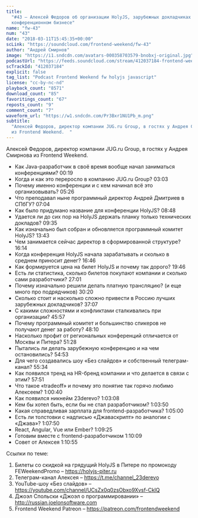 ```yaml
---
title:
  "#43 – Алексей Федоров об организации HolyJS, зарубежных докладчиках и
  конференционном бизнесе"
name: "fw-43"
num: "43"
date: "2018-03-11T15:45:35+00:00"
scLink: "https://soundcloud.com/frontend-weekend/fw-43"
author: "Андрей Смирнов"
image: "https://i1.sndcdn.com/avatars-000358703579-bnobxj-original.jpg"
podcastUrl: "https://feeds.soundcloud.com/stream/412037184-frontend-weekend-fw-43.m4a"
scTrackId: "412037184"
explicit: false
tag_list: "Podcast Frontend Weekend fw holyjs javascript"
license: "cc-by-nc-nd"
playback_count: "8571"
download_count: "85"
favoritings_count: "67"
reposts_count: "9"
comment_count: "7"
waveform_url: "https://w1.sndcdn.com/Pr3Bxr1NU1Pb_m.png"
subtitle:
  "Алексей Федоров, директор компании JUG.ru Group, в гостях у Андрея Смирнова
  из Frontend Weekend.  "
---
```


Алексей Федоров, директор компании JUG.ru Group, в гостях у Андрея Смирнова из
Frontend Weekend.

- Как Java-разработчик в своё время вообще начал заниматься конференциями?
  <timecode sec="19">00:19</timecode>
- Когда и как это переросло в компанию JUG.ru Group?
  <timecode sec="183">03:03</timecode>
- Почему именно конференции и с кем начинал всё это организовывать?
  <timecode sec="326">05:26</timecode>
- Что преподавал ныне программный директор Андрей Дмитриев в СПбГУ?
  <timecode sec="424">07:04</timecode>
- Как было придумано название для конференции HolyJS?
  <timecode sec="528">08:48</timecode>
- Удается ли до сих пор на HolyJS держать планку только технических докладов?
  <timecode sec="575">09:35</timecode>
- Как изначально был собран и обновляется программный комитет HolyJS?
  <timecode sec="823">13:43</timecode>
- Чем занимается сейчас директор в сформированной структуре?
  <timecode sec="974">16:14</timecode>
- Когда конференция HolyJS начала зарабатывать и сколько в среднем приносит
  денег? <timecode sec="1006">16:46</timecode>
- Как формируется цена на билет HolyJS и почему так дорого?
  <timecode sec="1186">19:46</timecode>
- Есть ли статистика, сколько билетов покупают компании и сколько сами
  разработчики? <timecode sec="1621">27:01</timecode>
- Почему изначально решили делать платную трансляцию? (и еще много про
  подрядчиков) <timecode sec="1820">30:20</timecode>
- Сколько стоит и насколько сложно привести в Россию лучших зарубежных
  докладчиков? <timecode sec="2227">37:07</timecode>
- С какими сложностями и конфликтами сталкивались при организации?
  <timecode sec="2757">45:57</timecode>
- Почему программный комитет и большинство спикеров не получают денег за работу?
  <timecode sec="2890">48:10</timecode>
- Насколько профит от региональных конференций отличается от Москвы и Питера?
  <timecode sec="3088">51:28</timecode>
- Пытались ли делать зарубежную конференцию и на чем остановились?
  <timecode sec="3293">54:53</timecode>
- Для чего создавались шоу «Без слайдов» и собственный телеграм-канал?
  <timecode sec="3334">55:34</timecode>
- Как появился тренд на HR-бренд компании и что делается в связи с этим?
  <timecode sec="3471">57:51</timecode>
- Что такое «tradeoff» и почему это понятие так горячо любимо Алексеем?
  <timecode sec="3640">1:00:40</timecode>
- Как появился никнейм 23derevo? <timecode sec="3788">1:03:08</timecode>
- Кем бы хотел быть, если бы не стал разработчиком?
  <timecode sec="3830">1:03:50</timecode>
- Какая справедливая зарплата для frontend-разработчика?
  <timecode sec="3900">1:05:00</timecode>
- Есть ли толстовки с надписью «Джаваскрипт» по аналогии с «Джава»?
  <timecode sec="4070">1:07:50</timecode>
- React, Angular, Vue или Ember? <timecode sec="4165">1:09:25</timecode>
- Готовим вместе с frontend-разработчиком
  <timecode sec="4209">1:10:09</timecode>
- Совет от Алексея <timecode sec="4255">1:10:55</timecode>

Ссылки по теме:

1. Билеты со скидкой на грядущий HolyJS в Питере по промокоду FEWeekendPromo –
   <https://holyjs-piter.ru>
2. Телеграм-канал Алексея – <https://t.me/channel_23derevo>
3. YouTube-шоу «Без слайдов» –
   <https://youtube.com/channel/UCsZx0q0zsObxo9Xvsf-CklQ>
4. Джоэл Спольски «Джоэл о программировании» –
   <http://russian.joelonsoftware.com>
5. Frontend Weekend Patreon – <https://patreon.com/frontendweekend>
